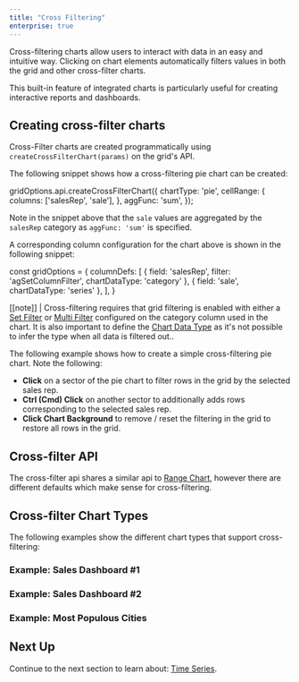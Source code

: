 ```yaml
---
title: "Cross Filtering"
enterprise: true
---
```


Cross-filtering charts allow users to interact with data in an easy and intuitive way. Clicking on chart elements
automatically filters values in both the grid and other cross-filter charts.

<gif src="cross-filtering.gif" alt="Cross Filtering"></gif>

This built-in feature of integrated charts is particularly useful for creating interactive reports and dashboards.

## Creating cross-filter charts

Cross-Filter charts are created programmatically using `createCrossFilterChart(params)` on the grid's API.

<api-documentation source='grid-api/api.json' section='charts' names='["createCrossFilterChart"]'></api-documentation>

The following snippet shows how a cross-filtering pie chart can be created:

<snippet>
gridOptions.api.createCrossFilterChart({
    chartType: 'pie',
    cellRange: {
        columns: ['salesRep', 'sale'],
    },
    aggFunc: 'sum',
});
</snippet>

Note in the snippet above that the `sale` values are aggregated by the `salesRep` category as `aggFunc: 'sum'` is specified.

A corresponding column configuration for the chart above is shown in the following snippet:

<snippet>
const gridOptions = {
    columnDefs: [
        { field: 'salesRep', filter: 'agSetColumnFilter', chartDataType: 'category' },
        { field: 'sale', chartDataType: 'series' },
    ],
}
</snippet>

[[note]]
| Cross-filtering requires that grid filtering is enabled with either a [Set Filter](/filter-set/) or [Multi Filter](/filter-multi/) configured on the category column used in the chart. It is also important to define the [Chart Data Type](/integrated-charts-range-chart/#coldefchartdatatype) as it's not possible to infer the type when all data is filtered out..

The following example shows how to create a simple cross-filtering pie chart. Note the following:

- **Click** on a sector of the pie chart to filter rows in the grid by the selected sales rep.
- **Ctrl (Cmd) Click** on another sector to additionally adds rows corresponding to the selected sales rep.
- **Click Chart Background** to remove / reset the filtering in the grid to restore all rows in the grid.

<grid-example title='Simple Cross-Filter' name='simple-cross-filter' type='generated' options='{ "exampleHeight": 680, "enterprise":  true,  "modules": ["clientside", "menu", "charts", "setfilter", "multifilter", "filterpanel", "columnpanel"] }'></grid-example>

## Cross-filter API

The cross-filter api shares a similar api to [Range Chart](/integrated-charts-api/#range-charts), however there are
different defaults which make sense for cross-filtering.

<api-documentation source='grid-api/api.json' section='charts' names='["createCrossFilterChart"]'></api-documentation>

<interface-documentation interfaceName='CreateCrossFilterChartParams' overrideSrc='integrated-charts-cross-filtering/resources/cross-filter-api.json' ></interface-documentation>

## Cross-filter Chart Types

The following examples show the different chart types that support cross-filtering:

### Example: Sales Dashboard #1

<grid-example title='Sales Dashboard' name='sales-dashboard' type='generated' options='{ "exampleHeight": 1000, "enterprise":  true,  "modules": ["clientside", "menu", "charts", "setfilter", "multifilter", "filterpanel", "columnpanel"] }'></grid-example>

### Example: Sales Dashboard #2

<grid-example title='Sales Dashboard 2' name='sales-dashboard2' type='generated' options='{ "exampleHeight": 1000, "enterprise":  true,  "modules": ["clientside", "menu", "charts", "setfilter", "multifilter", "filterpanel", "columnpanel"] }'></grid-example>

### Example: Most Populous Cities

<grid-example title='Most Populous Cities' name='most-populous-cities' type='generated' options='{ "exampleHeight": 1000, "enterprise":  true,  "modules": ["clientside", "menu", "charts", "setfilter", "multifilter", "filterpanel", "columnpanel"] }'></grid-example>

## Next Up

Continue to the next section to learn about: [Time Series](/integrated-charts-time-series/).